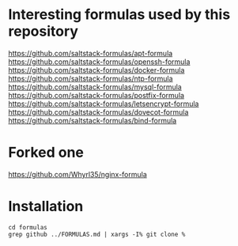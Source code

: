# Interesting formulas used by this repository

https://github.com/saltstack-formulas/apt-formula
https://github.com/saltstack-formulas/openssh-formula
https://github.com/saltstack-formulas/docker-formula
https://github.com/saltstack-formulas/ntp-formula
https://github.com/saltstack-formulas/mysql-formula
https://github.com/saltstack-formulas/postfix-formula
https://github.com/saltstack-formulas/letsencrypt-formula
https://github.com/saltstack-formulas/dovecot-formula
https://github.com/saltstack-formulas/bind-formula

# Forked one

https://github.com/Whyrl35/nginx-formula

# Installation

``` 
cd formulas
grep github ../FORMULAS.md | xargs -I% git clone %
```